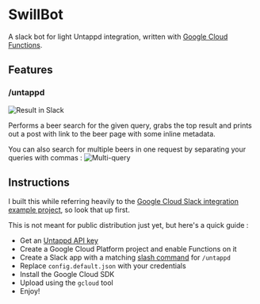 # SwillBot
A slack bot for light Untappd integration, written with [Google Cloud Functions](https://cloud.google.com/functions/).

## Features
### /untappd
![Result in Slack](https://i.imgur.com/R3ehKkW.png)

Performs a beer search for the given query, grabs the top result and prints out a post with link to the beer page with some inline metadata.

You can also search for multiple beers in one request by separating your queries with commas :
![Multi-query](https://i.imgur.com/NQpS3Bd.png)

## Instructions
I built this while referring heavily to the [Google Cloud Slack integration example project](https://cloud.google.com/functions/docs/tutorials/slack), so look that up first.

This is not meant for public distribution just yet, but here's a quick guide :
- Get an [Untappd API key](https://untappd.com/api/dashboard)
- Create a Google Cloud Platform project and enable Functions on it
- Create a Slack app with a matching [slash command](https://api.slack.com/slash-commands#creating_commands) for `/untappd`
- Replace `config.default.json` with your credentials
- Install the Google Cloud SDK
- Upload using the `gcloud` tool
- Enjoy!